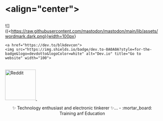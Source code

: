 # <align="center">

## [](https://infosec.exchange/@blkdevcon)

![]((<<https://raw.githubusercontent.com/mastodon/mastodon/main/lib/assets/wordmark.dark.png){width=100px>}

    <a href="https://dev.to/blkdevcon">
    <img src="https://img.shields.io/badge/dev.to-0A0A0A?style=for-the-badge&logo=devdotto&logoColor=white" alt="Dev.io" title="Go to website" width="100">
</a>&nbsp;  
    <a href="https://www.reddit.com/r/blkdevcon/">
    <img src="https://img.shields.io/badge/Reddit-FF4500?style=for-the-badge&logo=Reddit&logoColor=white" alt="Reddit" title="Go to website" width="100">
</a>&nbsp;
<p align="center">✨ Technology enthusiast and electronic tinkerer ✨...
   -  :mortar_board: Training anf Education
<!--
Here are some ideas to get you started:

- :mortar_board: 
- 🔭 I’m currently working on ...
- 🌱 I’m currently learning ...
- 👯 I’m looking to collaborate on ...
- 🤔 I’m looking for help with ...
- 💬 Ask me about ...
- 📫 How to reach me: ...
- 😄 Pronouns: ...
- ⚡ Fun fact: ...
-->
